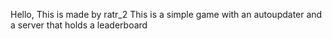 Hello, This is made by ratr_2
This is a simple game with an autoupdater and a server that holds a leaderboard
